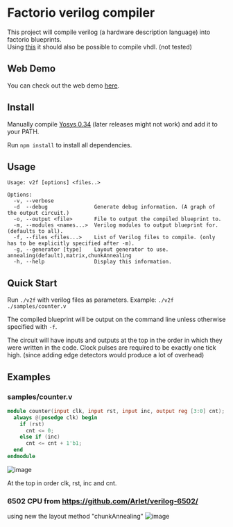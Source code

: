 # Factorio verilog compiler

This project will compile verilog (a hardware description language) into factorio blueprints.\
Using [this](https://github.com/ghdl/ghdl-yosys-plugin) it should also be possible to compile vhdl. (not tested)

## Web Demo
You can check out the web demo [here](https://redcrafter.github.io/verilog2factorio).

## Install
Manually compile [Yosys 0.34](https://github.com/YosysHQ/yosys/releases/tag/yosys-0.34) (later releases might not work) and add it to your PATH.

Run ``` npm install ``` to install all dependencies.

## Usage
```
Usage: v2f [options] <files..>

Options:
  -v, --verbose
  -d  --debug               Generate debug information. (A graph of the output circuit.)
  -o, --output <file>       File to output the compiled blueprint to.
  -m, --modules <names...>  Verilog modules to output blueprint for. (defaults to all).
  -f, --files <files...>    List of Verilog files to compile. (only has to be explicitly specified after -m).
  -g, --generator [type]    Layout generator to use. annealing(default),matrix,chunkAnnealing
  -h, --help                Display this information.
```
## Quick Start
Run ```./v2f``` with verilog files as parameters. Example: `./v2f ./samples/counter.v`

The compiled blueprint will be output on the command line unless otherwise specified with `-f`.

The circuit will have inputs and outputs at the top in the order in which they were written in the code.
Clock pulses are required to be exactly one tick high. (since adding edge detectors would produce a lot of overhead)

## Examples

### samples/counter.v
```verilog
module counter(input clk, input rst, input inc, output reg [3:0] cnt);
  always @(posedge clk) begin
    if (rst)
      cnt <= 0;
    else if (inc)
      cnt <= cnt + 1'b1;
  end
endmodule
```
![image](https://user-images.githubusercontent.com/35386456/115978416-2c589600-a54d-11eb-8cbd-92d37e0ef3bb.png)

At the top in order clk, rst, inc and cnt.

### 6502 CPU from https://github.com/Arlet/verilog-6502/
using new the layout method "chunkAnnealing"
![image](https://github.com/Redcrafter/verilog2factorio/assets/19157738/c560b2bc-b943-4d40-9aad-64d8d7a33df2)
